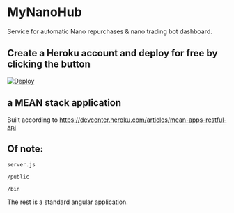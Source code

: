 # MyNanoHub

Service for automatic Nano repurchases & nano trading bot dashboard.

## Create a Heroku account and deploy for free by clicking the button

[![Deploy](https://www.herokucdn.com/deploy/button.svg)](https://heroku.com/deploy?template=https://github.com/gasperbr/nano-hub)

## a MEAN stack application

Built according to https://devcenter.heroku.com/articles/mean-apps-restful-api

## Of note:

`server.js`

`/public`

`/bin`

The rest is a standard angular application.